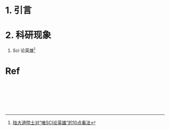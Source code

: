 # 1. 引言 


# 2. 科研现象 
1. Sci 论英雄[^1]

# Ref                                                                                                                                                                                                                                               
[^1]: [陆大道院士对“唯SCI论英雄”的10点看法](https://mp.weixin.qq.com/s/RRAA3fZnKq_KmAIaDsMGnA)

